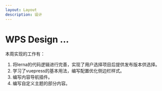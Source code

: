 ```yaml
---
layout: Layout
description: 设计
---
```

# WPS Design ...

本周实现的工作有：
1. 将lerna的代码逻辑进行完善，实现了用户选择项目后提供发布版本供选择。
2. 学习了vuepress的基本用法，编写配置优化侧边栏样式。
3. 编写内容导航插件。
4. 编写自定义主题的部分内容。